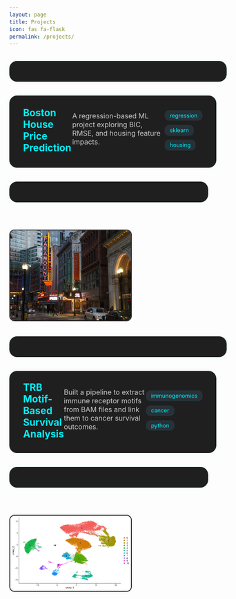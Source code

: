 ```yaml
---
layout: page
title: Projects
icon: fas fa-flask
permalink: /projects/
---
```


<style>
.project-entry {
  display: flex;
  align-items: center;
  justify-content: space-between;
  background: #1f1f1f;
  margin: 2rem 0;
  padding: 1.5rem 2rem;
  border-radius: 18px;
  box-shadow: 0 0 12px rgba(0, 255, 255, 0.08);
  transition: transform 0.3s ease;
  text-decoration: none;
}

.project-entry:hover {
  transform: scale(1.01);
  box-shadow: 0 0 20px rgba(0, 255, 255, 0.3);
}

.project-info {
  flex: 1;
  padding-right: 1.5rem;
}

.project-title {
  font-size: 1.4rem;
  font-weight: 700;
  color: #00f2ff;
  margin-bottom: 0.4rem;
}

.project-desc {
  color: #ccc;
  margin-bottom: 0.8rem;
  font-size: 1rem;
}

.project-tags {
  margin: 0.6rem 0 1rem 0;
  display: flex;
  flex-wrap: wrap;
  gap: 0.6rem;
}

.project-tags span {
  background: #263238;
  color: #00f2ff;
  padding: 0.3rem 0.75rem;
  font-size: 0.8rem;
  border-radius: 10px;
}

.project-links a {
  color: #56cc9d;
  font-size: 1.6rem;
  margin-right: 1.2rem;
  transition: 0.2s ease;
}

.project-links a:hover {
  color: #00f2ff;
  transform: scale(1.2);
}

.project-thumb {
  width: 280px;
  height: auto;
  border-radius: 12px;
  object-fit: cover;
  border: 2px solid #2c2c2c;
}
</style>

<!-- Project 1 -->
<a class="project-entry" href="/learning-bioinformatics/projects/boston-house/">
  <div class="project-info">
    <div class="project-title">Boston House Price Prediction</div>
    <div class="project-desc">A regression-based ML project exploring BIC, RMSE, and housing feature impacts.</div>
    <div class="project-tags">
      <span>regression</span><span>sklearn</span><span>housing</span>
    </div>
    <div class="project-links">
      <a href="https://github.com/your-username/boston-house" title="GitHub (coming soon)" target="_blank"><i class="fab fa-github"></i></a>
      <a href="/learning-bioinformatics/projects/boston-house/" title="Blog or Description Page"><i class="fas fa-blog"></i></a>
    </div>
  </div>
  <img class="project-thumb" src="/assets/img/project-thumbs/boston.png" alt="Boston Housing">
</a>

<!-- Project 2 -->
<a class="project-entry" href="/learning-bioinformatics/projects/trb-survival/">
  <div class="project-info">
    <div class="project-title">TRB Motif-Based Survival Analysis</div>
    <div class="project-desc">Built a pipeline to extract immune receptor motifs from BAM files and link them to cancer survival outcomes.</div>
    <div class="project-tags">
      <span>immunogenomics</span><span>cancer</span><span>python</span>
    </div>
    <div class="project-links">
      <a href="https://github.com/your-username/trb-survival" title="GitHub (coming soon)" target="_blank"><i class="fab fa-github"></i></a>
      <a href="/learning-bioinformatics/projects/trb-survival/" title="Blog or Description Page"><i class="fas fa-blog"></i></a>
    </div>
  </div>
  <img class="project-thumb" src="/assets/img/project-thumbs/unannotated_clusters.png" alt="TRB Motif Analysis">
</a>
